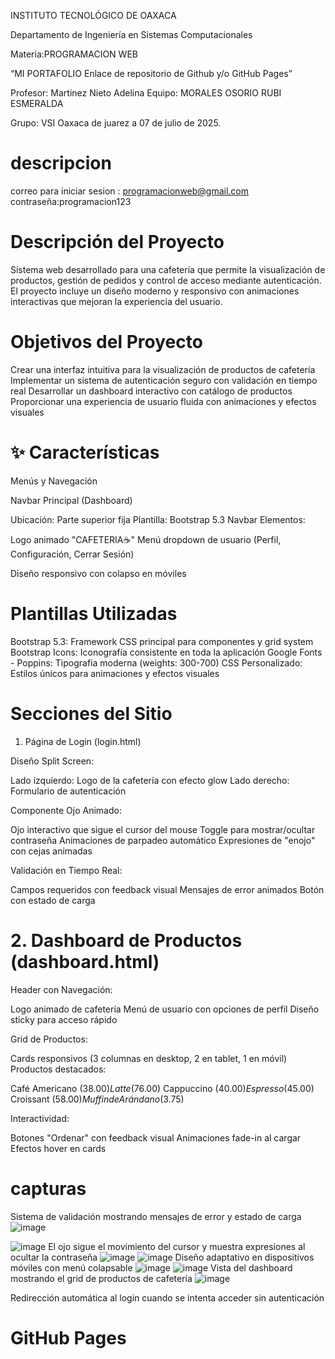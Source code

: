 INSTITUTO TECNOLÓGICO DE OAXACA

 Departamento de Ingeniería en Sistemas Computacionales

 Materia:PROGRAMACION WEB

 “MI PORTAFOLIO Enlace de repositorio de Github y/o GitHub Pages”

 Profesor: Martinez Nieto Adelina
Equipo: MORALES OSORIO RUBI ESMERALDA

Grupo: VSI Oaxaca de juarez a 07 de julio de 2025.
# descripcion 

correo  para iniciar sesion : programacionweb@gmail.com 
contraseña:programacion123

# Descripción del Proyecto
Sistema web desarrollado para una cafetería que permite la visualización de productos, gestión de pedidos y control de acceso mediante autenticación. El proyecto incluye un diseño moderno y responsivo con animaciones interactivas que mejoran la experiencia del usuario.
# Objetivos del Proyecto

Crear una interfaz intuitiva para la visualización de productos de cafetería
Implementar un sistema de autenticación seguro con validación en tiempo real
Desarrollar un dashboard interactivo con catálogo de productos
Proporcionar una experiencia de usuario fluida con animaciones y efectos visuales

# ✨ Características
 Menús y Navegación

Navbar Principal (Dashboard)

Ubicación: Parte superior fija
Plantilla: Bootstrap 5.3 Navbar
Elementos:

Logo animado "CAFETERIA☕"
Menú dropdown de usuario (Perfil, Configuración, Cerrar Sesión)


Diseño responsivo con colapso en móviles

# Plantillas Utilizadas

Bootstrap 5.3: Framework CSS principal para componentes y grid system
Bootstrap Icons: Iconografía consistente en toda la aplicación
Google Fonts - Poppins: Tipografía moderna (weights: 300-700)
CSS Personalizado: Estilos únicos para animaciones y efectos visuales

# Secciones del Sitio
1. Página de Login (login.html)

Diseño Split Screen:

Lado izquierdo: Logo de la cafetería con efecto glow
Lado derecho: Formulario de autenticación

Componente Ojo Animado:

Ojo interactivo que sigue el cursor del mouse
Toggle para mostrar/ocultar contraseña
Animaciones de parpadeo automático
Expresiones de "enojo" con cejas animadas

Validación en Tiempo Real:

Campos requeridos con feedback visual
Mensajes de error animados
Botón con estado de carga

# 2. Dashboard de Productos (dashboard.html)

Header con Navegación:

Logo animado de cafetería
Menú de usuario con opciones de perfil
Diseño sticky para acceso rápido


Grid de Productos:

Cards responsivos (3 columnas en desktop, 2 en tablet, 1 en móvil)
Productos destacados:

Café Americano ($38.00)
Latte ($76.00)
Cappuccino ($40.00)
Espresso ($45.00)
Croissant ($58.00)
Muffin de Arándano ($3.75)

Interactividad:

Botones "Ordenar" con feedback visual
Animaciones fade-in al cargar
Efectos hover en cards

# capturas
Sistema de validación mostrando mensajes de error y estado de carga
![image](https://github.com/user-attachments/assets/507114d4-3de4-47f2-be83-e3047455b853)

![image](https://github.com/user-attachments/assets/a33c2964-6331-4355-bc70-5bf3bf0d01f8)
El ojo sigue el movimiento del cursor y muestra expresiones al ocultar la contraseña
![image](https://github.com/user-attachments/assets/4fb42e47-47fe-4b59-9ac4-5c71f229d532)
![image](https://github.com/user-attachments/assets/752d8c98-f97e-4f37-9403-a37fa1b8b51d)
Diseño adaptativo en dispositivos móviles con menú colapsable
![image](https://github.com/user-attachments/assets/f9a9b09e-bd2b-4c0c-8dfc-547cceef4370)
![image](https://github.com/user-attachments/assets/3cc468c7-683c-4469-9914-e1e2025581e8)
Vista del dashboard mostrando el grid de productos de cafetería
![image](https://github.com/user-attachments/assets/e4337458-40a2-40b1-b799-433a9de7098b)

Redirección automática al login cuando se intenta acceder sin autenticación



# GitHub Pages





